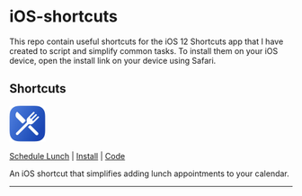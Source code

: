 # iOS-shortcuts
This repo contain useful shortcuts for the iOS 12 Shortcuts app that I have created to script and simplify common tasks. To install them on your iOS device, open the install link on your device using Safari.

## Shortcuts

![Schedule Lunch shortcut icon](https://raw.githubusercontent.com/jmaxwilson/iOs-shortcuts/master/schedule-lunch/icons/icon-64x64.png)

[Schedule Lunch](./schedule-lunch/README.md) | [Install](https://raw.githubusercontent.com/jmaxwilson/iOS-shortcuts/master/schedule-lunch/Schedule%20Lunch.shortcut) | [Code](./schedule-lunch/)

An iOS shortcut that simplifies adding lunch appointments to your calendar.

---
